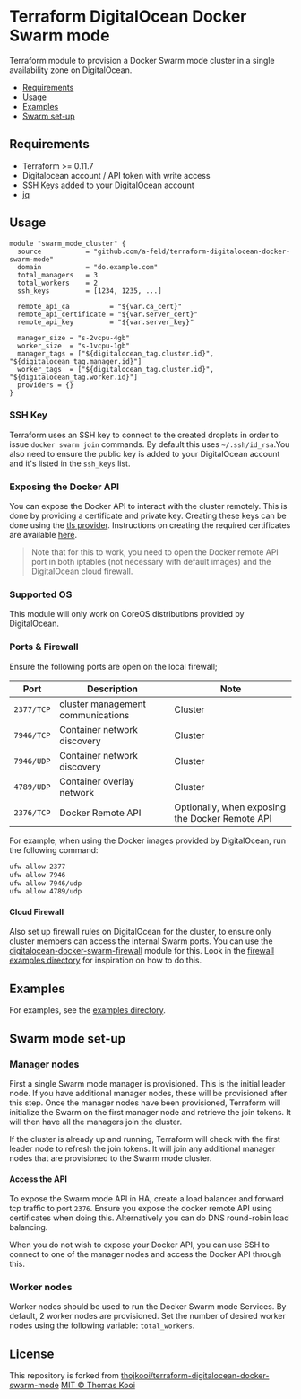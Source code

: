 # Terraform DigitalOcean Docker Swarm mode

Terraform module to provision a Docker Swarm mode cluster in a single availability zone on DigitalOcean.

- [Requirements](#requirements)
- [Usage](#usage)
- [Examples](#examples)
- [Swarm set-up](#swarm-set-up)

## Requirements

- Terraform >= 0.11.7
- Digitalocean account / API token with write access
- SSH Keys added to your DigitalOcean account
- [jq](https://github.com/stedolan/jq)

## Usage

```hcl
module "swarm_mode_cluster" {
  source           = "github.com/a-feld/terraform-digitalocean-docker-swarm-mode"
  domain           = "do.example.com"
  total_managers   = 3
  total_workers    = 2
  ssh_keys         = [1234, 1235, ...]

  remote_api_ca          = "${var.ca_cert}"
  remote_api_certificate = "${var.server_cert}"
  remote_api_key         = "${var.server_key}"

  manager_size = "s-2vcpu-4gb"
  worker_size  = "s-1vcpu-1gb"
  manager_tags = ["${digitalocean_tag.cluster.id}", "${digitalocean_tag.manager.id}"]
  worker_tags  = ["${digitalocean_tag.cluster.id}", "${digitalocean_tag.worker.id}"]
  providers = {}
}
```

### SSH Key

Terraform uses an SSH key to connect to the created droplets in order to issue `docker swarm join` commands. By default this uses `~/.ssh/id_rsa`.You also need to ensure the public key is added to your DigitalOcean account and it's listed in the `ssh_keys` list.

### Exposing the Docker API

You can expose the Docker API to interact with the cluster remotely. This is done by providing a certificate and private key. Creating these keys can be done using the [tls provider](https://www.terraform.io/docs/providers/tls/index.html). Instructions on creating the required certificates are available [here](https://coreos.com/os/docs/latest/generate-self-signed-certificates.html).

> Note that for this to work, you need to open the Docker remote API port in both iptables (not necessary with default images) and the DigitalOcean cloud firewall.

### Supported OS

This module will only work on CoreOS distributions provided by DigitalOcean.

### Ports & Firewall

Ensure the following ports are open on the local firewall;

Port       | Description                       | Note
---------- | --------------------------------- | -------
`2377/TCP` | cluster management communications | Cluster
`7946/TCP` | Container network discovery       | Cluster
`7946/UDP` | Container network discovery       | Cluster
`4789/UDP` | Container overlay network         | Cluster
`2376/TCP` | Docker Remote API | Optionally, when exposing the Docker Remote API

For example, when using the Docker images provided by DigitalOcean, run the following command:

```bash
ufw allow 2377
ufw allow 7946
ufw allow 7946/udp
ufw allow 4789/udp
```

#### Cloud Firewall

Also set up firewall rules on DigitalOcean for the cluster, to ensure only cluster members can access the internal Swarm ports. You can use the [digitalocean-docker-swarm-firewall](https://github.com/thojkooi/terraform-digitalocean-docker-swarm-firewall) module for this. Look in the [firewall examples directory](https://github.com/a-feld/terraform-digitalocean-docker-swarm-mode/tree/master/examples/firewall) for inspiration on how to do this.

## Examples

For examples, see the [examples directory](https://github.com/a-feld/terraform-digitalocean-docker-swarm-mode/tree/master/examples).

## Swarm mode set-up

### Manager nodes

First a single Swarm mode manager is provisioned. This is the initial leader node. If you have additional manager nodes, these will be provisioned after this step. Once the manager nodes have been provisioned, Terraform will initialize the Swarm on the first manager node and retrieve the join tokens. It will then have all the managers join the cluster.

If the cluster is already up and running, Terraform will check with the first leader node to refresh the join tokens. It will join any additional manager nodes that are provisioned to the Swarm mode cluster.

#### Access the API

To expose the Swarm mode API in HA, create a load balancer and forward tcp traffic to port `2376`. Ensure you expose the docker remote API using certificates when doing this. Alternatively you can do DNS round-robin load balancing.

When you do not wish to expose your Docker API, you can use SSH to connect to one of the manager nodes and access the Docker API through this.

### Worker nodes

Worker nodes should be used to run the Docker Swarm mode Services. By default, 2 worker nodes are provisioned. Set the number of desired worker nodes using the following variable: `total_workers`.

## License

This repository is forked from [thojkooi/terraform-digitalocean-docker-swarm-mode](https://github.com/thojkooi/terraform-digitalocean-docker-swarm-mode)
[MIT © Thomas Kooi](LICENSE)
